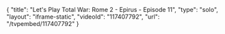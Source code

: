 {
    "title": "Let's Play Total War: Rome 2 - Epirus - Episode 11",
    "type": "solo",
    "layout": "iframe-static",
    "videoId": "117407792",
    "url": "\/tvpembed\/117407792"
}